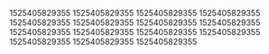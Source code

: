 1525405829355
1525405829355
1525405829355
1525405829355
1525405829355
1525405829355
1525405829355
1525405829355
1525405829355
1525405829355
1525405829355
1525405829355
1525405829355
1525405829355
1525405829355